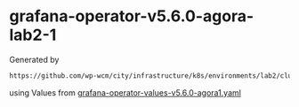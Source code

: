 # grafana-operator-v5.6.0-agora-lab2-1

Generated by

```bash
https://github.com/wp-wcm/city/infrastructure/k8s/environments/lab2/clusters/worker1-east/agora-observability/bin/./import -t grafana-operator -N agora-observability -r agora-lab2-1 -f grafana-operator-values-v5.6.0-agora1.yaml
```

using Values from [grafana-operator-values-v5.6.0-agora1.yaml](../bin/grafana-operator-values-v5.6.0-agora1.yaml)
